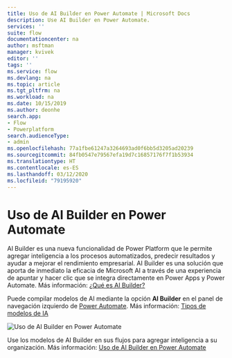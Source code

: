 ```yaml
---
title: Uso de AI Builder en Power Automate | Microsoft Docs
description: Use AI Builder en Power Automate.
services: ''
suite: flow
documentationcenter: na
author: msftman
manager: kvivek
editor: ''
tags: ''
ms.service: flow
ms.devlang: na
ms.topic: article
ms.tgt_pltfrm: na
ms.workload: na
ms.date: 10/15/2019
ms.author: deonhe
search.app:
- Flow
- Powerplatform
search.audienceType:
- admin
ms.openlocfilehash: 77a1fbe61247a3264693ad0f6bb5d3205ad20239
ms.sourcegitcommit: 84fb0547e79567efa19d7c16857176f7f1b53934
ms.translationtype: HT
ms.contentlocale: es-ES
ms.lasthandoff: 03/12/2020
ms.locfileid: "79195920"
---
```

# <a name="use-ai-builder-in-power-automate"></a>Uso de AI Builder en Power Automate



AI Builder es una nueva funcionalidad de Power Platform que le permite agregar inteligencia a los procesos automatizados, predecir resultados y ayudar a mejorar el rendimiento empresarial. AI Builder es una solución que aporta de inmediato la eficacia de Microsoft AI a través de una experiencia de apuntar y hacer clic que se integra directamente en Power Apps y Power Automate. Más información: [¿Qué es AI Builder?](/ai-builder/)

Puede compilar modelos de AI mediante la opción **AI Builder** en el panel de navegación izquierdo de [Power Automate](https://flow.microsoft.com). Más información: [Tipos de modelos de IA](/ai-builder/model-types)

![Uso de AI Builder en Power Automate](./media/use-ai-builder/ai_builder.png "AI Builder en Power Automate")


Use los modelos de AI Builder en sus flujos para agregar inteligencia a su organización. Más información: [Uso de AI Builder en Power Automate](/ai-builder/use-in-flow-overview)


